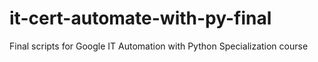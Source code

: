 # it-cert-automate-with-py-final
Final scripts for Google IT Automation with Python Specialization course
